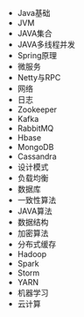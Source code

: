 - Java基础
- JVM
- JAVA集合
- JAVA多线程并发
- Spring原理
- 微服务
- Netty与RPC
- 网络
- 日志
- Zookeeper
- Kafka
- RabbitMQ
- Hbase
- MongoDB
- Cassandra
- 设计模式
- 负载均衡
- 数据库
- 一致性算法
- JAVA算法
- 数据结构
- 加密算法
- 分布式缓存
- Hadoop
- Spark
- Storm
- YARN
- 机器学习
- 云计算